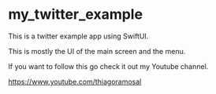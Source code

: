 # my_twitter_example
This is a twitter example app using SwiftUI.

This is mostly the UI of the main screen and the menu. 

If you want to follow this go check it out my Youtube channel.

https://www.youtube.com/thiagoramosal
